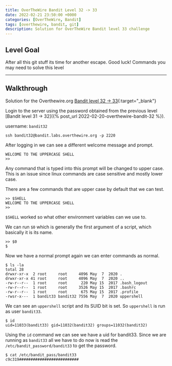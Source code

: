 ```yaml
---
title: OverTheWire Bandit Level 32 -> 33
date: 2022-02-21 23:50:00 +0000
categories: [OverTheWire, Bandit]
tags: [overthewire, bandit, git]
description: Solution for OverTheWire Bandit level 33 challenge
---
```


## Level Goal

After all this git stuff its time for another escape. Good luck!
Commands you may need to solve this level

---

## Walkthrough

Solution for the Overthewire.org [Bandit level 32 -> 33](https://overthewire.org/wargames/bandit/bandit33.html){:target="\_blank"}

Login to the server using the password obtained from the previous level [Bandit level 31 -> 32]({% post_url 2022-02-20-overthewire-bandit-32 %}).  

username: `bandit32`  

```ssh
ssh bandit32@bandit.labs.overthewire.org -p 2220
```

After logging in we can see a different welcome message and prompt.

```console
WELCOME TO THE UPPERCASE SHELL
>>
```

Any command that is typed into this prompt will be changed to upper case. This is an issue since linux commands are case sensitive and mostly lower case.

There are a few commands that are upper case by default that we can test.  

```console
>> $SHELL
WELCOME TO THE UPPERCASE SHELL
>> 
```

`$SHELL` worked so what other environment variables can we use to.

We can run `$0` which is generally the first argument of a script, which basically it is its name.

```console
>> $0
$ 
```

Now we have a normal prompt again we can enter commands as normal.

```console
$ ls -la 
total 28
drwxr-xr-x  2 root     root     4096 May  7  2020 .
drwxr-xr-x 41 root     root     4096 May  7  2020 ..
-rw-r--r--  1 root     root      220 May 15  2017 .bash_logout
-rw-r--r--  1 root     root     3526 May 15  2017 .bashrc
-rw-r--r--  1 root     root      675 May 15  2017 .profile
-rwsr-x---  1 bandit33 bandit32 7556 May  7  2020 uppershell
```

We can see an `uppershell` script and its SUID bit is set. So `uppershell` is run as user `bandit33`.  

```console
$ id
uid=11033(bandit33) gid=11032(bandit32) groups=11032(bandit32)
```

Using the `id` command we can see we have a uid for bandit33.
Since we are running as `bandit33` all we have to do now is read the `/etc/bandit_password/bandit33` to get the password.

```console
$ cat /etc/bandit_pass/bandit33
c9c319##########################
```
